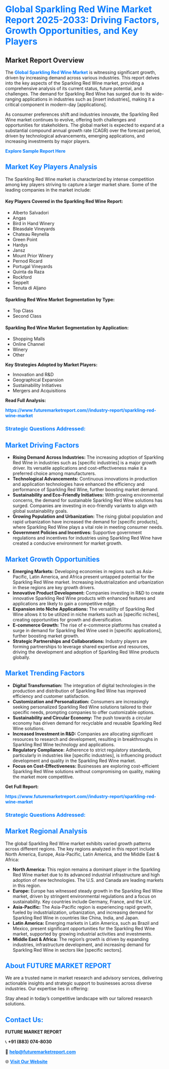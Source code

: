 <h1 style="color: #007BFF;">Global Sparkling Red Wine Market Report 2025-2033: Driving Factors, Growth Opportunities, and Key Players</h1>

<section id="overview">
<h2>Market Report Overview</h2>
<p>The <a href="https://www.futuremarketreport.com//industry-report/sparkling-red-wine-market" style="color: #007BFF; text-decoration: none;"><strong>Global Sparkling Red Wine Market</strong></a> is witnessing significant growth, driven by increasing demand across various industries. This report delves into the key aspects of the Sparkling Red Wine market, providing a comprehensive analysis of its current status, future potential, and challenges. The demand for Sparkling Red Wine has surged due to its wide-ranging applications in industries such as [insert industries], making it a critical component in modern-day [applications].</p>
<p>As consumer preferences shift and industries innovate, the Sparkling Red Wine market continues to evolve, offering both challenges and opportunities for stakeholders. The global market is expected to expand at a substantial compound annual growth rate (CAGR) over the forecast period, driven by technological advancements, emerging applications, and increasing investments by major players.</p>
</section>

<section id="overview">
<p><a href="https://www.futuremarketreport.com//request-sample/reportId=92614" style="color: #007BFF; text-decoration: none;"><strong>Explore Sample Report Here</strong></a></p>
</section>

<section id="key-players">
<h2 style="color: #007BFF;">Market Key Players Analysis</h2>
<p>The Sparkling Red Wine market is characterized by intense competition among key players striving to capture a larger market share. Some of the leading companies in the market include:</p>
<h4>Key Players Covered in the Sparkling Red Wine Report:</h4>
<ul><li>Alberto Salvadori</li><li>Angas</li><li>Bird in Hand Winery</li><li>Bleasdale Vineyards</li><li>Chateau Reynella</li><li>Green Point</li><li>Hardys</li><li>Jansz</li><li>Mount Prior Winery</li><li>Pernod Ricard</li><li>Portugal Vineyards</li><li>Quinta da Raza</li><li>Rockford</li><li>Seppelt</li><li>Tenuta di Aljano</li></ul>
<h4>Sparkling Red Wine Market Segmentation by Type:</h4>
<ul><li>Top Class</li><li>Second Class</li></ul>

<h4>Sparkling Red Wine Market Segmentation by Application:</h4>
<ul><li>Shopping Malls</li><li>Online Channel</li><li>Winery</li><li>Other</li></ul>
<p><strong>Key Strategies Adopted by Market Players:</strong></p>
<ul>
<li>Innovation and R&D</li>
<li>Geographical Expansion</li>
<li>Sustainability Initiatives</li>
<li>Mergers and Acquisitions</li>
</ul>
</section>

<section>
<p><strong>Read Full Analysis: </strong></p><a href="https://www.futuremarketreport.com//industry-report/sparkling-red-wine-market" style="color: #007BFF; text-decoration: none;"><strong>https://www.futuremarketreport.com//industry-report/sparkling-red-wine-market</strong></a>
<h3 style="color: #007BFF;">Strategic Questions Addressed:</h3>
</section>

<section id="driving-factors">
<h2 style="color: #007BFF;">Market Driving Factors</h2>
<ul>
<li><strong>Rising Demand Across Industries:</strong> The increasing adoption of Sparkling Red Wine in industries such as [specific industries] is a major growth driver. Its versatile applications and cost-effectiveness make it a preferred choice among manufacturers.</li>
<li><strong>Technological Advancements:</strong> Continuous innovations in production and application technologies have enhanced the efficiency and performance of Sparkling Red Wine, further boosting market demand.</li>
<li><strong>Sustainability and Eco-Friendly Initiatives:</strong> With growing environmental concerns, the demand for sustainable Sparkling Red Wine solutions has surged. Companies are investing in eco-friendly variants to align with global sustainability goals.</li>
<li><strong>Growing Population and Urbanization:</strong> The rising global population and rapid urbanization have increased the demand for [specific products], where Sparkling Red Wine plays a vital role in meeting consumer needs.</li>
<li><strong>Government Policies and Incentives:</strong> Supportive government regulations and incentives for industries using Sparkling Red Wine have created a conducive environment for market growth.</li>
</ul>
</section>

<section id="growth-opportunities">
<h2 style="color: #007BFF;">Market Growth Opportunities</h2>
<ul>
<li><strong>Emerging Markets:</strong> Developing economies in regions such as Asia-Pacific, Latin America, and Africa present untapped potential for the Sparkling Red Wine market. Increasing industrialization and urbanization in these regions are key growth drivers.</li>
<li><strong>Innovative Product Development:</strong> Companies investing in R&D to create innovative Sparkling Red Wine products with enhanced features and applications are likely to gain a competitive edge.</li>
<li><strong>Expansion into Niche Applications:</strong> The versatility of Sparkling Red Wine allows it to be utilized in niche markets such as [specific niches], creating opportunities for growth and diversification.</li>
<li><strong>E-commerce Growth:</strong> The rise of e-commerce platforms has created a surge in demand for Sparkling Red Wine used in [specific applications], further boosting market growth.</li>
<li><strong>Strategic Partnerships and Collaborations:</strong> Industry players are forming partnerships to leverage shared expertise and resources, driving the development and adoption of Sparkling Red Wine products globally.</li>
</ul>
</section>

<section id="trending-factors">
<h2 style="color: #007BFF;">Market Trending Factors</h2>
<ul>
<li><strong>Digital Transformation:</strong> The integration of digital technologies in the production and distribution of Sparkling Red Wine has improved efficiency and customer satisfaction.</li>
<li><strong>Customization and Personalization:</strong> Consumers are increasingly seeking personalized Sparkling Red Wine solutions tailored to their specific needs, prompting companies to offer customizable options.</li>
<li><strong>Sustainability and Circular Economy:</strong> The push towards a circular economy has driven demand for recyclable and reusable Sparkling Red Wine solutions.</li>
<li><strong>Increased Investment in R&D:</strong> Companies are allocating significant resources to research and development, resulting in breakthroughs in Sparkling Red Wine technology and applications.</li>
<li><strong>Regulatory Compliance:</strong> Adherence to strict regulatory standards, particularly in industries like [specific industries], is influencing product development and quality in the Sparkling Red Wine market.</li>
<li><strong>Focus on Cost-Effectiveness:</strong> Businesses are exploring cost-efficient Sparkling Red Wine solutions without compromising on quality, making the market more competitive.</li>
</ul>
</section>

<section>
<p><strong>Get Full Report: </strong></p><a href="https://www.futuremarketreport.com//industry-report/sparkling-red-wine-market" style="color: #007BFF; text-decoration: none;"><strong>https://www.futuremarketreport.com//industry-report/sparkling-red-wine-market</strong></a>
<h3 style="color: #007BFF;">Strategic Questions Addressed:</h3>
</section>


<section id="regional-analysis">
<h2 style="color: #007BFF;">Market Regional Analysis</h2>
<p>The global Sparkling Red Wine market exhibits varied growth patterns across different regions. The key regions analyzed in this report include North America, Europe, Asia-Pacific, Latin America, and the Middle East & Africa:</p>
<ul>
<li><strong>North America:</strong> This region remains a dominant player in the Sparkling Red Wine market due to its advanced industrial infrastructure and high adoption of new technologies. The U.S. and Canada are leading markets in this region.</li>
<li><strong>Europe:</strong> Europe has witnessed steady growth in the Sparkling Red Wine market, driven by stringent environmental regulations and a focus on sustainability. Key countries include Germany, France, and the U.K.</li>
<li><strong>Asia-Pacific:</strong> The Asia-Pacific region is experiencing rapid growth, fueled by industrialization, urbanization, and increasing demand for Sparkling Red Wine in countries like China, India, and Japan.</li>
<li><strong>Latin America:</strong> Emerging markets in Latin America, such as Brazil and Mexico, present significant opportunities for the Sparkling Red Wine market, supported by growing industrial activities and investments.</li>
<li><strong>Middle East & Africa:</strong> The region’s growth is driven by expanding industries, infrastructure development, and increasing demand for Sparkling Red Wine in sectors like [specific sectors].</li>
</ul>
</section>

<footer>
<h2 style="color: #007BFF;">About FUTURE MARKET REPORT</h2>
<p>We are a trusted name in market research and advisory services, delivering actionable insights and strategic support to businesses across diverse industries. Our expertise lies in offering:</p>

<p>Stay ahead in today’s competitive landscape with our tailored research solutions.</p>

<h2 style="color: #007BFF;">Contact Us:</h2>
<p><strong>FUTURE MARKET REPORT</strong></p>
<p>📞 <strong>+91 (883) 074-8030</strong></p>
<p>📧 <strong><a href="mailto:help@futuremarketreport.com" style="color: #007BFF;">help@futuremarketreport.com</a></strong></p>
<p>🌐 <strong><a href="https://www.futuremarketreport.com/" style="color: #007BFF;">Visit Our Website</a></strong></p>
</footer>